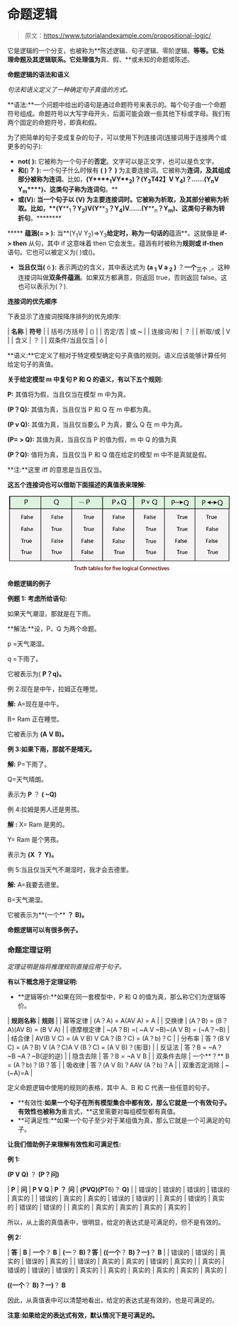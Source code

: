 # 命题逻辑

> 原文：<https://www.tutorialandexample.com/propositional-logic/>

它是逻辑的一个分支，也被称为**陈述逻辑、句子逻辑、零阶逻辑、**等等。它处理命题及其逻辑联系。它处理值为**真、假、**或未知的命题或陈述。

**命题逻辑的语法和语义**

*句法和语义定义了一种确定句子真值的方式。*

**语法:**一个问题中给出的语句是通过命题符号来表示的。每个句子由一个命题符号组成。命题符号以大写字母开头，后面可能会跟一些其他下标或字母。我们有两个固定的命题符号，即真和假。

为了把简单的句子变成复杂的句子，可以使用下列连接词(连接词用于连接两个或更多的句子):

*   **not(** **):** 它被称为一个句子的**否定**。文字可以是正文字，也可以是负文字。
*   **和(**)**？** **):** 一个句子什么时候有 **(** **)？** **)** 为主要连接词。它被称为**连词，**及其组成部分被称为**连词**。比如，**(Y****<sub>1</sub>******V****Y****<sub>2</sub>****)****？****(Y****<sub>3</sub>**T42】V Y**<sub>4</sub>****)****？****……(Y****<sub>n</sub>****V Y****<sub>m</sub>****)、**这类句子称为**连词句**。**
*   ****或(V):** 当一个句子以 **(V)** 为主要连接词时。它被称为**析取，**及其部分被称为**析取**。比如，**(Y****<sub>1</sub>******？****Y****<sub>2</sub>****)****V****(Y****<sub>3</sub>******？****Y****<sub>4</sub>****)****V****……(Y****<sub>n</sub>******？****Y****<sub>m</sub>****)、**这类句子称为**转折句**。********

 *****   **蕴涵(= > ):** 当**(Y<sub>1</sub>V Y<sub>2</sub>)=>Y<sub>3</sub>**给定时，称为一句话的**蕴涵**。这就像是 **if- > then** 从句，其中 if 这意味着 then 它会发生。蕴涵有时被称为**规则或 if-then** 语句。它也可以被定义为( )或()。
*   **当且仅当(** ó **):** 表示两边的含义，其中表达式为 **(a <sub>1</sub> V a <sub>2</sub> )** ？**一个<sub>三个</sub>** <sub>，</sub>。这种连接词叫做**双条件蕴涵**。如果双方都满意，则返回 true，否则返回 false。这也可以表示为(？).

**连接词的优先顺序**

下表显示了连接词按降序排列的优先顺序:

| **名称** | **符号** |
| 括号/方括号 | () |
| 否定/否 | 或 **~** |
| 连接词/和 | ？ |
| 析取/或 | V |
| 含义 | ？ |
| 双条件/当且仅当 | ó |

**语义:**它定义了相对于特定模型确定句子真值的规则。语义应该能够计算任何给定句子的真值。

**关于给定模型 m 中复句 P 和 Q 的语义，有以下五个规则:**

**P:** 其值将为假，当且仅当在模型 m 中为真。

**(P？Q):** 其值为真，当且仅当 P 和 Q 在 m 中都为真。

**(P v Q):** 其值为真，当且仅当要么 P 为真，要么 Q 在 m 中为真。

**(P= > Q):** 其值为真，当且仅当 P 的值为假，m 中 Q 的值为真

**(P？Q):** 值将为真，当且仅当 P 和 Q 值在给定的模型 m 中不是真就是假。

**注:**这里 iff 的意思是当且仅当。

**这五个连接词也可以借助下面描述的真值表来理解:**

![](img/e9290354248d9cddd9117e1c36cedc11.png)

**命题逻辑的例子**

**例题 1:** **考虑所给语句:**

如果天气潮湿，那就是在下雨。

**解法:**设，P，Q 为两个命题。

p =天气潮湿。

q =下雨了。

它被表示为( **P？q)。**

例 2:现在是中午，拉姆正在睡觉。

**解:** A=现在是中午。

B= Ram 正在睡觉。

它被表示为 **(A** **V B)。**

**例 3:如果下雨，那就不是晴天。**

**解:** P=下雨了。

Q=天气晴朗。

表示为 **P** ？ **( ~Q)**

例 4:拉姆是男人还是男孩。

**解** **:** X= Ram 是男的。

Y= Ram 是个男孩。

表示为 **(X** **？** **Y)。**

例 5:当且仅当天气不潮湿时，我才会去德里。

**解:** A=我要去德里。

B=天气潮湿。

它被表示为**(一个** **？** **B)。**

**命题逻辑可以有很多例子。**

### 命题定理证明

*定理证明是指将推理规则直接应用于句子。*

**有以下概念用于定理证明:**

*   **逻辑等价:**如果在同一套模型中，P 和 Q 的值为真，那么称它们为逻辑等价。

| **规则名称** | **规则** |
| 幂等定律 | (A？A) = A(AV A) = A |
| 交换律 | (A？B) = (B？A)(AV B) = (B V A) |
| 德摩根定律 | ~(A？B) =( ~A V ~B)~(A V B) = (~A？~B) |
| 结合律 | AV(B V C) = (A V B) V CA？(B？C) = (A？b)？C |
| 分布率 | 答？(B V C) = (A？B) V (A？C)A V (B？C) = (A V B)？(影音) |
| 反证法 | 答？B = ~A？~B
~A？~B(逆的逆) |
| 隐含去除 | 答？B = ~A V B |
| 双条件去除 | 一个**？** B = (A？b)？(B？答 |
| 吸收律 | 答？(A V B)？AAV (A？b)？A |
| 双重否定消除 | ~(~A)=A |

定义命题逻辑中使用的规则的表格，其中 A、B 和 C 代表一些任意的句子。

*   **有效性:**如果一个句子在所有模型集合中都有效，那么它就是一个有效句子。有效性也被称为**重言式，**这里需要对每组模型都有真值。
*   **可满足性:**如果一个句子至少对于某组值为真，那么它就是一个可满足的句子。

**让我们借助例子来理解有效性和可满足性:**

**例 1:**

**(P V Q)** ？ **(P？问)**

| **P** | **问** | **P V Q** | **P** **？** **问** | **(P****V****Q)(P**T6)？ **Q)** |
| 错误的 | 错误的 | 错误的 | 错误的 | 真实的 |
| 错误的 | 真实的 | 真实的 | 错误的 | 错误的 |
| 真实的 | 错误的 | 真实的 | 错误的 | 错误的 |
| 真实的 | 真实的 | 真实的 | 真实的 | 真实的 |

所以，从上面的真值表中，很明显，给定的表达式是可满足的，但不是有效的。

**例 2:**

| **答** | **B** | **一个**？ **B** | **(一**？ **B)？答** | **((一个**？ **B)？一)**？ **B** |
| 错误的 | 错误的 | 真实的 | 错误的 | 真实的 |
| 错误的 | 真实的 | 真实的 | 错误的 | 真实的 |
| 真实的 | 错误的 | 错误的 | 错误的 | 真实的 |
| 真实的 | 真实的 | 真实的 | 真实的 | 真实的 |

**((一个**？ **B)？一)**？ **B**

因此，从真值表中可以清楚地看出，给定的表达式是有效的，也是可满足的。

**注意:**如果给定的表达式有效，默认情况下是可满足的。****